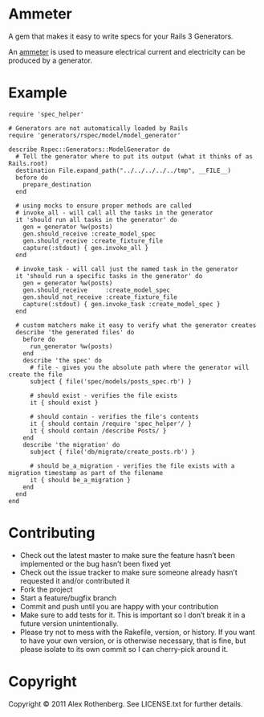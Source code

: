 # Ammeter

A gem that makes it easy to write specs for your Rails 3 Generators.

An [ammeter](http://en.wikipedia.org/wiki/Ammeter) is used to measure electrical current and 
electricity can be produced by a generator.

# Example

    require 'spec_helper'

    # Generators are not automatically loaded by Rails
    require 'generators/rspec/model/model_generator'

    describe Rspec::Generators::ModelGenerator do
      # Tell the generator where to put its output (what it thinks of as Rails.root)
      destination File.expand_path("../../../../../tmp", __FILE__)
      before do
        prepare_destination
      end

      # using mocks to ensure proper methods are called
      # invoke_all - will call all the tasks in the generator
      it 'should run all tasks in the generator' do
        gen = generator %w(posts)
        gen.should_receive :create_model_spec
        gen.should_receive :create_fixture_file
        capture(:stdout) { gen.invoke_all }
      end

      # invoke_task - will call just the named task in the generator
      it 'should run a specific tasks in the generator' do
        gen = generator %w(posts)
        gen.should_receive     :create_model_spec
        gen.should_not_receive :create_fixture_file
        capture(:stdout) { gen.invoke_task :create_model_spec }
      end

      # custom matchers make it easy to verify what the generator creates
      describe 'the generated files' do
        before do
          run_generator %w(posts)
        end
        describe 'the spec' do
          # file - gives you the absolute path where the generator will create the file
          subject { file('spec/models/posts_spec.rb') }

          # should exist - verifies the file exists
          it { should exist }

          # should contain - verifies the file's contents
          it { should contain /require 'spec_helper'/ }
          it { should contain /describe Posts/ }
        end
        describe 'the migration' do
          subject { file('db/migrate/create_posts.rb') }

          # should be_a_migration - verifies the file exists with a migration timestamp as part of the filename 
          it { should be_a_migration }
        end
      end
    end


# Contributing

* Check out the latest master to make sure the feature hasn’t been implemented or the bug hasn’t been fixed yet
* Check out the issue tracker to make sure someone already hasn’t requested it and/or contributed it
* Fork the project
* Start a feature/bugfix branch
* Commit and push until you are happy with your contribution
* Make sure to add tests for it. This is important so I don’t break it in a future version unintentionally.
* Please try not to mess with the Rakefile, version, or history. If you want to have your own version, or is otherwise necessary, that is fine, but please isolate to its own commit so I can cherry-pick around it.

# Copyright

Copyright © 2011 Alex Rothenberg. See LICENSE.txt for further details.
